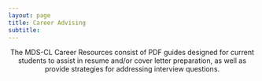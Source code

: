 ```yaml
---
layout: page
title: Career Advising
subtitle: 
---
```


<p style="text-align: center;"> The MDS-CL Career Resources consist of PDF guides designed for current students to assist in resume and/or cover letter preparation, as well as provide strategies for addressing interview questions.</p>


